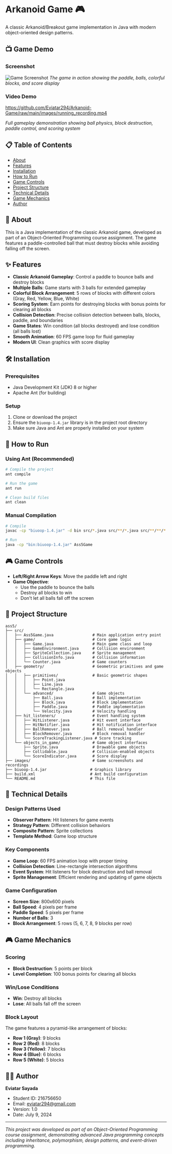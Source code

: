 # Arkanoid Game 🎮

A classic Arkanoid/Breakout game implementation in Java with modern object-oriented design patterns.

## 📺 Game Demo

### Screenshot
![Game Screenshot](images/running_screenshot.png)
*The game in action showing the paddle, balls, colorful blocks, and score display*

### Video Demo

https://github.com/Eviatar294/Arkanoid-Game/raw/main/images/running_recording.mp4

*Full gameplay demonstration showing ball physics, block destruction, paddle control, and scoring system*

## 📋 Table of Contents
- [About](#about)
- [Features](#features)
- [Installation](#installation)
- [How to Run](#how-to-run)
- [Game Controls](#game-controls)
- [Project Structure](#project-structure)
- [Technical Details](#technical-details)
- [Game Mechanics](#game-mechanics)
- [Author](#author)

## 🎯 About

This is a Java implementation of the classic Arkanoid game, developed as part of an Object-Oriented Programming course assignment. The game features a paddle-controlled ball that must destroy blocks while avoiding falling off the screen.

## ✨ Features

- **Classic Arkanoid Gameplay**: Control a paddle to bounce balls and destroy blocks
- **Multiple Balls**: Game starts with 3 balls for extended gameplay
- **Colorful Block Arrangement**: 5 rows of blocks with different colors (Gray, Red, Yellow, Blue, White)
- **Scoring System**: Earn points for destroying blocks with bonus points for clearing all blocks
- **Collision Detection**: Precise collision detection between balls, blocks, paddle, and boundaries
- **Game States**: Win condition (all blocks destroyed) and lose condition (all balls lost)
- **Smooth Animation**: 60 FPS game loop for fluid gameplay
- **Modern UI**: Clean graphics with score display

## 🛠️ Installation

### Prerequisites
- Java Development Kit (JDK) 8 or higher
- Apache Ant (for building)

### Setup
1. Clone or download the project
2. Ensure the `biuoop-1.4.jar` library is in the project root directory
3. Make sure Java and Ant are properly installed on your system

## 🚀 How to Run

### Using Ant (Recommended)
```bash
# Compile the project
ant compile

# Run the game
ant run

# Clean build files
ant clean
```

### Manual Compilation
```bash
# Compile
javac -cp "biuoop-1.4.jar" -d bin src/*.java src/**/*.java src/**/**/*.java

# Run
java -cp "bin:biuoop-1.4.jar" Ass5Game
```

## 🎮 Game Controls

- **Left/Right Arrow Keys**: Move the paddle left and right
- **Game Objective**: 
  - Use the paddle to bounce the balls
  - Destroy all blocks to win
  - Don't let all balls fall off the screen

## 📁 Project Structure

```
ass5/
├── src/
│   ├── Ass5Game.java                 # Main application entry point
│   ├── game/                         # Core game logic
│   │   ├── Game.java                 # Main game class and loop
│   │   ├── GameEnvironment.java      # Collision environment
│   │   ├── SpriteCollection.java     # Sprite management
│   │   ├── CollisionInfo.java        # Collision information
│   │   └── Counter.java              # Game counters
│   ├── geometry/                     # Geometric primitives and game objects
│   │   ├── primitives/               # Basic geometric shapes
│   │   │   ├── Point.java
│   │   │   ├── Line.java
│   │   │   └── Rectangle.java
│   │   └── advanced/                 # Game objects
│   │       ├── Ball.java             # Ball implementation
│   │       ├── Block.java            # Block implementation
│   │       ├── Paddle.java           # Paddle implementation
│   │       └── Velocity.java         # Velocity handling
│   ├── hit_listeners/                # Event handling system
│   │   ├── HitListener.java          # Hit event interface
│   │   ├── HitNotifier.java          # Hit notification interface
│   │   ├── BallRemover.java          # Ball removal handler
│   │   ├── BlockRemover.java         # Block removal handler
│   │   └── ScoreTrackingListener.java # Score tracking
│   └── objects_in_game/              # Game object interfaces
│       ├── Sprite.java               # Drawable game objects
│       ├── Collidable.java           # Collision-enabled objects
│       └── ScoreIndicator.java       # Score display
├── images/                           # Game screenshots and recordings
├── biuoop-1.4.jar                   # Graphics library
├── build.xml                        # Ant build configuration
└── README.md                        # This file
```

## 🔧 Technical Details

### Design Patterns Used
- **Observer Pattern**: Hit listeners for game events
- **Strategy Pattern**: Different collision behaviors
- **Composite Pattern**: Sprite collections
- **Template Method**: Game loop structure

### Key Components
- **Game Loop**: 60 FPS animation loop with proper timing
- **Collision Detection**: Line-rectangle intersection algorithms
- **Event System**: Hit listeners for block destruction and ball removal
- **Sprite Management**: Efficient rendering and updating of game objects

### Game Configuration
- **Screen Size**: 800x600 pixels
- **Ball Speed**: 4 pixels per frame
- **Paddle Speed**: 5 pixels per frame
- **Number of Balls**: 3
- **Block Arrangement**: 5 rows (5, 6, 7, 8, 9 blocks per row)

## 🎮 Game Mechanics

### Scoring
- **Block Destruction**: 5 points per block
- **Level Completion**: 100 bonus points for clearing all blocks

### Win/Lose Conditions
- **Win**: Destroy all blocks
- **Lose**: All balls fall off the screen

### Block Layout
The game features a pyramid-like arrangement of blocks:
- **Row 1 (Gray)**: 9 blocks
- **Row 2 (Red)**: 8 blocks  
- **Row 3 (Yellow)**: 7 blocks
- **Row 4 (Blue)**: 6 blocks
- **Row 5 (White)**: 5 blocks

## 👨‍💻 Author

**Eviatar Sayada**
- Student ID: 216756650
- Email: eviatar294@gmail.com
- Version: 1.0
- Date: July 9, 2024

---

*This project was developed as part of an Object-Oriented Programming course assignment, demonstrating advanced Java programming concepts including inheritance, polymorphism, design patterns, and event-driven programming.* 